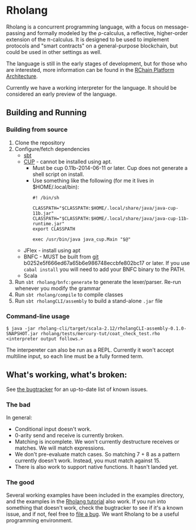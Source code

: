 # Rholang

Rholang is a concurrent programming language, with a focus on message-passing and formally modeled by the ρ-calculus, a reflective, higher-order extension of the π-calculus. It is designed to be used to implement protocols and "smart contracts" on a general-purpose blockchain, but could be used in other settings as well.

The language is still in the early stages of development, but for those who are interested, more information can be found in the [RChain Platform Architecture](http://rchain-architecture.readthedocs.io/en/latest/).

Currently we have a working interpreter for the language. It should be considered an early preview of the language.

## Building and Running
### Building from source

1. Clone the repository
2. Configure/fetch dependencies
    * [sbt](http://www.scala-sbt.org/0.13/docs/Installing-sbt-on-Linux.html)
    * [CUP](http://www2.cs.tum.edu/projects/cup/install.php) - cannot be installed using apt.
        * Must be cup 0.11b-2014-06-11 or later. Cup does not generate a shell script on install.
        * Use something like the following (for me it lives in $HOME/.local/bin):
			```
			#! /bin/sh

			CLASSPATH="$CLASSPATH:$HOME/.local/share/java/java-cup-11b.jar"
			CLASSPATH="$CLASSPATH:$HOME/.local/share/java/java-cup-11b-runtime.jar"
			export CLASSPATH

			exec /usr/bin/java java_cup.Main "$@"
			```
    * JFlex - install using apt 
    * BNFC - MUST be built from [git](https://github.com/BNFC/bnfc) b0252e5f666ed67a65b6e986748eccbfe802bc17 or later. If you use `cabal install` you will need to add your BNFC binary to the PATH.
    * Scala
4. Run `sbt rholang/bnfc:generate` to generate the lexer/parser. Re-run whenever you modify the grammar
5. Run `sbt rholang/compile` to compile classes
6. Run `sbt rholangCLI/assembly` to build a stand-alone `.jar` file

### Command-line usage

```
$ java -jar rholang-cli/target/scala-2.12/rholangCLI-assembly-0.1.0-SNAPSHOT.jar rholang/tests/mercury-tut/coat_check_test.rho
<interpreter output follows.>
```

The interpereter can also be run as a REPL. Currently it won't accept multiline input, so each line must be a fully formed term.

## What's working, what's broken:
See [the bugtracker](https://rchain.atlassian.net/projects/RHOL/issues/RHOL-95?filter=allopenissues) for an up-to-date list of known issues.
### The bad
In general:
  * Conditional input doesn't work.
  * 0-arity send and receive is currently broken.
  * Matching is incomplete. We won't currently destructure receives or matches. We will match expressions.
  * We don't pre-evaluate match cases. So matching 7 + 8 as a pattern currently doesn't work. Instead, you must match against 15.
  * There is also work to support native functions. It hasn't landed yet.
### The good
Several working examples have been included in the examples directory, and the examples in the [Rholang tutorial](https://github.com/rchain/rchain/blob/master/docs/rholang/rholangtut-0.2.md) also work. If you run into something that doesn't work, check the bugtracker to see if it's a known issue, and if not, feel free to [file a bug](https://rchain.atlassian.net/secure/CreateIssueDetails!init.jspa?pid=10105&issuetype=10103&versions=10012&components=10004&assignee=medha&summary=issue+created%20via+link). We want Rholang to be a useful programming environment.
